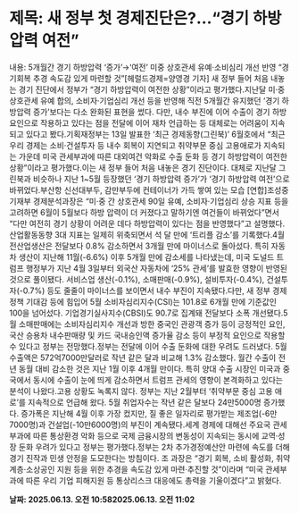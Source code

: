 # **제목: 새 정부 첫 경제진단은?…“경기 하방압력 여전”**

  내용: 5개월간 경기 하방압력 ‘증가’→‘여전’ 미중 상호관세 유예·소비심리 개선 반영 “경기회복 추경 속도감 있게 마련할 것”[헤럴드경제=양영경 기자] 새 정부 들어 처음 내놓는 경기 진단에서 정부가 “경기 하방압력이 여전한 상황”이라고 평가했다.지난달 미·중 상호관세 유예 합의, 소비자·기업심리 개선 등을 반영해 직전 5개월간 유지했던 ‘경기 하방압력 증가’보다는 다소 완화된 표현을 썼다. 다만, 내수 부진에 이어 수출이 경기 하방요인으로 작용하고 있다는 점을 전달에 이어 재차 언급하는 등 대체로는 어려움이 지속되고 있다고 봤다.기획재정부는 13일 발표한 ‘최근 경제동향(그린북)’ 6월호에서 “최근 우리 경제는 소비·건설투자 등 내수 회복이 지연되고 취약부문 중심 고용애로가 지속되는 가운데 미국 관세부과에 따른 대외여건 악화로 수출 둔화 등 경기 하방압력이 여전한 상황”이라고 평가했다.이는 새 정부 들어 처음 내놓은 경기 진단이다. 대체로 지난달 그린북과 비슷하나 지난 1~5월 등장했던 ‘경기 하방압력 증가’가 ‘경기 하방압력 여전’으로 바뀌었다.부산항 신선대부두, 감만부두에 컨테이너가 가득 쌓여 있는 모습 [연합]조성중 기재부 경제분석과장은 “미·중 간 상호관세 90일 유예, 소비자·기업심리 상승 지표 등을 고려하면 6월이 5월보다 하방 압력이 더 커졌다고 말하기엔 여건들이 바뀌었다”면서 “다만 여전히 경기 상황이 어려운 데다 하방압력이 있다는 점을 반영했다”고 설명했다.산업활동동향 3대 지표는 일제히 위축되면서 석 달 만에 ‘트리플 감소’를 기록했다.4월 전산업생산은 전달보다 0.8% 감소하면서 3개월 만에 마이너스로 돌아섰다. 특히 자동차 생산이 지난해 11월(-6.6%) 이후 5개월 만에 감소세를 나타냈는데, 미국 도널드 트럼프 행정부가 지난 4월 3일부터 외국산 자동차에 ‘25% 관세’를 발효한 영향이 반영된 것으로 풀이됐다. 서비스업 생산(-0.1%), 소매판매(-0.9%), 설비투자(-0.4%), 건설투자(-0.7%) 등도 줄줄이 마이너스를 보이면서 내수 부진이 지속됐다.다만, 새 정부 경제정책 기대감 등에 힘입어 5월 소비자심리지수(CSI)는 101.8로 6개월 만에 기준값인 100을 넘어섰다. 기업경기실사지수(CBSI)도 90.7로 집계돼 전달보다 소폭 개선됐다.5월 소매판매에는 소비자심리지수 개선과 방한 중국인 관광객 증가 등이 긍정적인 요인, 국산 승용차 내수판매량 및 카드 국내승인액 증가율 감소 등이 부정적 요인으로 작용할 수 있다고 정부는 전망했다.정부는 전달에 이어 수출 둔화에 대한 우려도 드러냈다. 5월 수출액은 572억7000만달러로 작년 같은 달과 비교해 1.3% 감소했다. 월간 수출이 전년 동월 대비 감소한 것은 지난 1월 이후 4개월 만이다. 특히 양대 수출 시장인 미국과 중국에서 동시에 수출이 눈에 띄게 감소하면서 트럼프 관세의 영향이 본격화하고 있다는 분석이 나왔다.고용 상황도 녹록지 않다. 정부는 지난 2월부터 ‘취약부문 중심 고용 애로’를 지속적으로 언급해 왔다. 5월 취업자수는 작년 같은 달보다 24만5000명 증가했다. 증가폭은 지난해 4월 이후 가장 컸지만, 질 좋은 일자리로 평가받는 제조업(-6만7000명)과 건설업(-10만6000명)의 부진이 계속됐다.세계 경제에 대해선 주요국 관세부과에 따른 통상환경 악화 등으로 국제 금융시장의 변동성이 지속되는 동시에 교역·성장 둔화 우려가 있다고 정부는 평가했다.정부는 2차 추가경정예산안 마련에 속도를 더해 경기 진작과 민생 안정을 도모한다는 방침이다. 조 과장은 “경기 회복, 소비 활성화, 취약계층·소상공인 지원 등을 위한 추경을 속도감 있게 마련·추진할 것”이라며 “미국 관세부과에 따른 우리 기업 피해지원 등 통상리스크 대응에도 총력을 기울이겠다”고 밝혔다.

  **날짜: 2025.06.13. 오전 10:582025.06.13. 오전 11:02**